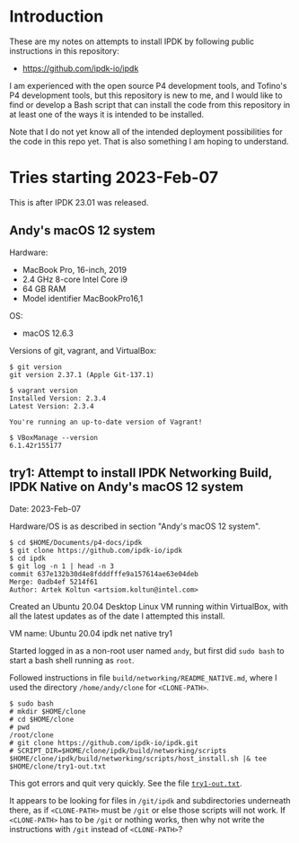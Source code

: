 # Introduction

These are my notes on attempts to install IPDK by following public
instructions in this repository:

+ https://github.com/ipdk-io/ipdk

I am experienced with the open source P4 development tools, and
Tofino's P4 development tools, but this repository is new to me, and I
would like to find or develop a Bash script that can install the code
from this repository in at least one of the ways it is intended to be
installed.

Note that I do not yet know all of the intended deployment
possibilities for the code in this repo yet.  That is also something I
am hoping to understand.


# Tries starting 2023-Feb-07

This is after IPDK 23.01 was released.

## Andy's macOS 12 system

Hardware:
+ MacBook Pro, 16-inch, 2019
+ 2.4 GHz 8-core Intel Core i9
+ 64 GB RAM
+ Model identifier MacBookPro16,1

OS:
+ macOS 12.6.3

Versions of git, vagrant, and VirtualBox:
```
$ git version
git version 2.37.1 (Apple Git-137.1)

$ vagrant version
Installed Version: 2.3.4
Latest Version: 2.3.4
 
You're running an up-to-date version of Vagrant!

$ VBoxManage --version
6.1.42r155177
```

## try1: Attempt to install IPDK Networking Build, IPDK Native on Andy's macOS 12 system

Date: 2023-Feb-07

Hardware/OS is as described in section "Andy's macOS 12 system".

```
$ cd $HOME/Documents/p4-docs/ipdk
$ git clone https://github.com/ipdk-io/ipdk
$ cd ipdk
$ git log -n 1 | head -n 3
commit 637e132b30d4e8fdddfffe9a157614ae63e04deb
Merge: 0adb4ef 5214f61
Author: Artek Koltun <artsiom.koltun@intel.com>
```

Created an Ubuntu 20.04 Desktop Linux VM running within VirtualBox,
with all the latest updates as of the date I attempted this install.

VM name: Ubuntu 20.04 ipdk net native try1

Started logged in as a non-root user named `andy`, but first did `sudo bash` to start a bash shell running as `root`.

Followed instructions in file `build/networking/README_NATIVE.md`,
where I used the directory `/home/andy/clone` for `<CLONE-PATH>`.

```
$ sudo bash
# mkdir $HOME/clone
# cd $HOME/clone
# pwd
/root/clone
# git clone https://github.com/ipdk-io/ipdk.git
# SCRIPT_DIR=$HOME/clone/ipdk/build/networking/scripts $HOME/clone/ipdk/build/networking/scripts/host_install.sh |& tee $HOME/clone/try1-out.txt
```

This got errors and quit very quickly.  See the file
[`try1-out.txt`](try1-out.txt).

It appears to be looking for files in `/git/ipdk` and subdirectories
underneath there, as if `<CLONE-PATH>` must be `/git` or else those
scripts will not work.  If `<CLONE-PATH>` has to be `/git` or nothing
works, then why not write the instructions with `/git` instead of
`<CLONE-PATH>`?
